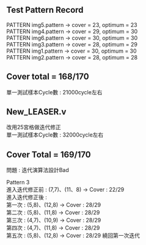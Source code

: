 Test Pattern Record
-
PATTERN img5.pattern -> cover =  23, optimum =  23  
PATTERN img4.pattern -> cover =  29, optimum =  30  
PATTERN img6.pattern -> cover =  30, optimum =  30  
PATTERN img3.pattern -> cover =  28, optimum =  29  
PATTERN img1.pattern -> cover =  30, optimum =  30    
PATTERN img2.pattern -> cover =  28, optimum =  28  

Cover total = 168/170  
-
單一測試樣本Cycle數 : 21000cycle左右

New_LEASER.v  
-
改用25宮格做迭代修正  
單一測試樣本Cycle數 : 32000cycle左右  

Cover Total = 169/170  
-
問題 : 迭代演算法設計Bad  
  
  
Pattern 3  
進入迭代修正前 : (7,7)、(11、8) -> Cover : 22/29   
進入迭代修正後 :   
第一次 : (5,8)、(12,8) -> Cover : 28/29  
第二次 : (5,8)、(11,8) -> Cover : 28/29  
第三次 : (4,7)、(10,9) -> Cover : 28/29  
第四次 : (4,7)、(11,8) -> Cover : 28/29  
第五次 : (5,8)、(12,8) -> Cover : 28/29 繞回第一次迭代  
